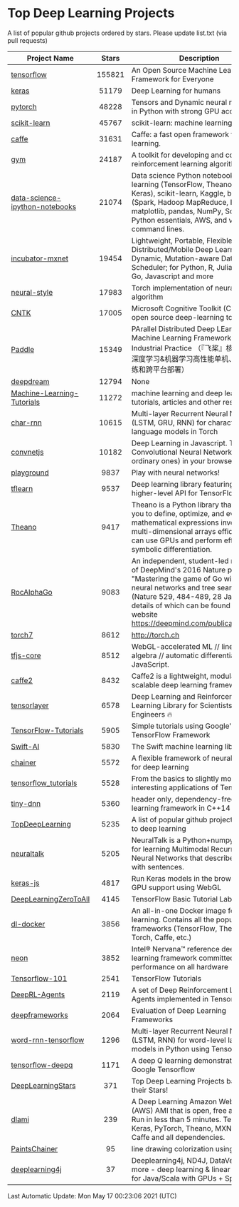 # Top Deep Learning Projects
A list of popular github projects ordered by stars.
Please update list.txt (via pull requests)

|Project Name| Stars | Description |
| ---------- |:-----:| ----------- |
| [tensorflow](https://github.com/tensorflow/tensorflow) | 155821 | An Open Source Machine Learning Framework for Everyone |
| [keras](https://github.com/keras-team/keras) | 51179 | Deep Learning for humans |
| [pytorch](https://github.com/pytorch/pytorch) | 48228 | Tensors and Dynamic neural networks in Python with strong GPU acceleration |
| [scikit-learn](https://github.com/scikit-learn/scikit-learn) | 45767 | scikit-learn: machine learning in Python |
| [caffe](https://github.com/BVLC/caffe) | 31631 | Caffe: a fast open framework for deep learning. |
| [gym](https://github.com/openai/gym) | 24187 | A toolkit for developing and comparing reinforcement learning algorithms. |
| [data-science-ipython-notebooks](https://github.com/donnemartin/data-science-ipython-notebooks) | 21074 | Data science Python notebooks: Deep learning (TensorFlow, Theano, Caffe, Keras), scikit-learn, Kaggle, big data (Spark, Hadoop MapReduce, HDFS), matplotlib, pandas, NumPy, SciPy, Python essentials, AWS, and various command lines. |
| [incubator-mxnet](https://github.com/apache/incubator-mxnet) | 19454 | Lightweight, Portable, Flexible Distributed/Mobile Deep Learning with Dynamic, Mutation-aware Dataflow Dep Scheduler; for Python, R, Julia, Scala, Go, Javascript and more |
| [neural-style](https://github.com/jcjohnson/neural-style) | 17983 | Torch implementation of neural style algorithm |
| [CNTK](https://github.com/microsoft/CNTK) | 17005 | Microsoft Cognitive Toolkit (CNTK), an open source deep-learning toolkit |
| [Paddle](https://github.com/PaddlePaddle/Paddle) | 15349 | PArallel Distributed Deep LEarning: Machine Learning Framework from Industrial Practice （『飞桨』核心框架，深度学习&机器学习高性能单机、分布式训练和跨平台部署） |
| [deepdream](https://github.com/google/deepdream) | 12794 | None |
| [Machine-Learning-Tutorials](https://github.com/ujjwalkarn/Machine-Learning-Tutorials) | 11272 | machine learning and deep learning tutorials, articles and other resources  |
| [char-rnn](https://github.com/karpathy/char-rnn) | 10615 | Multi-layer Recurrent Neural Networks (LSTM, GRU, RNN) for character-level language models in Torch |
| [convnetjs](https://github.com/karpathy/convnetjs) | 10182 | Deep Learning in Javascript. Train Convolutional Neural Networks (or ordinary ones) in your browser. |
| [playground](https://github.com/tensorflow/playground) | 9837 | Play with neural networks! |
| [tflearn](https://github.com/tflearn/tflearn) | 9537 | Deep learning library featuring a higher-level API for TensorFlow. |
| [Theano](https://github.com/Theano/Theano) | 9417 | Theano is a Python library that allows you to define, optimize, and evaluate mathematical expressions involving multi-dimensional arrays efficiently. It can use GPUs and perform efficient symbolic differentiation. |
| [RocAlphaGo](https://github.com/Rochester-NRT/RocAlphaGo) | 9083 | An independent, student-led replication of DeepMind's 2016 Nature publication, "Mastering the game of Go with deep neural networks and tree search" (Nature 529, 484-489, 28 Jan 2016), details of which can be found on their website https://deepmind.com/publications.html. |
| [torch7](https://github.com/torch/torch7) | 8612 | http://torch.ch |
| [tfjs-core](https://github.com/tensorflow/tfjs-core) | 8512 | WebGL-accelerated ML // linear algebra // automatic differentiation for JavaScript. |
| [caffe2](https://github.com/facebookarchive/caffe2) | 8432 | Caffe2 is a lightweight, modular, and scalable deep learning framework. |
| [tensorlayer](https://github.com/tensorlayer/tensorlayer) | 6578 | Deep Learning and Reinforcement Learning Library for Scientists and Engineers 🔥 |
| [TensorFlow-Tutorials](https://github.com/nlintz/TensorFlow-Tutorials) | 5905 | Simple tutorials using Google's TensorFlow Framework |
| [Swift-AI](https://github.com/Swift-AI/Swift-AI) | 5830 | The Swift machine learning library. |
| [chainer](https://github.com/chainer/chainer) | 5572 | A flexible framework of neural networks for deep learning |
| [tensorflow_tutorials](https://github.com/pkmital/tensorflow_tutorials) | 5528 | From the basics to slightly more interesting applications of Tensorflow |
| [tiny-dnn](https://github.com/tiny-dnn/tiny-dnn) | 5360 | header only, dependency-free deep learning framework in C++14 |
| [TopDeepLearning](https://github.com/aymericdamien/TopDeepLearning) | 5235 | A list of popular github projects related to deep learning |
| [neuraltalk](https://github.com/karpathy/neuraltalk) | 5205 | NeuralTalk is a Python+numpy project for learning Multimodal Recurrent Neural Networks that describe images with sentences. |
| [keras-js](https://github.com/transcranial/keras-js) | 4817 | Run Keras models in the browser, with GPU support using WebGL |
| [DeepLearningZeroToAll](https://github.com/hunkim/DeepLearningZeroToAll) | 4145 | TensorFlow Basic Tutorial Labs |
| [dl-docker](https://github.com/floydhub/dl-docker) | 3856 | An all-in-one Docker image for deep learning. Contains all the popular DL frameworks (TensorFlow, Theano, Torch, Caffe, etc.) |
| [neon](https://github.com/NervanaSystems/neon) | 3852 | Intel® Nervana™ reference deep learning framework committed to best performance on all hardware |
| [Tensorflow-101](https://github.com/sjchoi86/Tensorflow-101) | 2541 | TensorFlow Tutorials |
| [DeepRL-Agents](https://github.com/awjuliani/DeepRL-Agents) | 2119 | A set of Deep Reinforcement Learning Agents implemented in Tensorflow. |
| [deepframeworks](https://github.com/zer0n/deepframeworks) | 2064 | Evaluation of Deep Learning Frameworks |
| [word-rnn-tensorflow](https://github.com/hunkim/word-rnn-tensorflow) | 1296 | Multi-layer Recurrent Neural Networks (LSTM, RNN) for word-level language models in Python using TensorFlow. |
| [tensorflow-deepq](https://github.com/siemanko/tensorflow-deepq) | 1171 | A deep Q learning demonstration using Google Tensorflow |
| [DeepLearningStars](https://github.com/hunkim/DeepLearningStars) | 371 | Top Deep Learning Projects based on their Stars! |
| [dlami](https://github.com/ritchieng/dlami) | 239 | A Deep Learning Amazon Web Service (AWS) AMI that is open, free and works. Run in less than 5 minutes. TensorFlow, Keras, PyTorch, Theano, MXNet, CNTK, Caffe and all dependencies. |
| [PaintsChainer](https://github.com/taizan/PaintsChainer) | 95 | line drawing colorization using chainer |
| [deeplearning4j](https://github.com/deeplearning4j/deeplearning4j) | 37 | Deeplearning4j, ND4J, DataVec and more - deep learning & linear algebra for Java/Scala with GPUs + Spark |

Last Automatic Update: Mon May 17 00:23:06 2021 (UTC)
